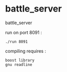 battle_server
=============

battle_server

run on port 8091 :

    ./run 8091

compiling requires :

	boost library
	gnu readline
	



